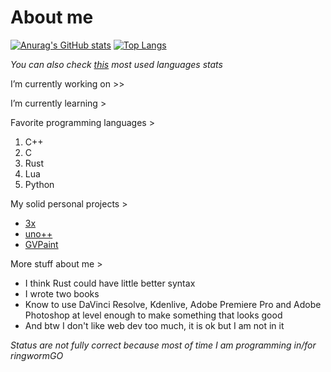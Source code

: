 # About me
[![Anurag's GitHub stats](https://github-readme-stats.vercel.app/api?username=Andrej123456789&theme=monokai)](https://github.com/anuraghazra/github-readme-stats)
[![Top Langs](https://github-readme-stats.vercel.app/api/top-langs/?username=Andrej123456789&theme=monokai&layout=compact)](https://github.com/anuraghazra/github-readme-stats)

*You can also check [this](http://ionicabizau.github.io/github-profile-languages/?user=Andrej123456789) most used languages stats*

I’m currently working on  >>

   
I’m currently learning >
            
Favorite programming languages >
   1. C++
   2. C
   3. Rust
   4. Lua
   5. Python
   
My solid personal projects >
- [3x](https://github.com/Andrej123456789/3x)
- [uno++](https://github.com/Andrej123456789/uno)
- [GVPaint](https://github.com/Andrej123456789/GVPaint)
   
More stuff about me > 
- I think Rust could have little better syntax
- I wrote two books
- Know to use DaVinci Resolve, Kdenlive, Adobe Premiere Pro and Adobe Photoshop at level enough to make something that looks good
- And btw I don't like web dev too much, it is ok but I am not in it

*Status are not fully correct because most of time I am programming in/for ringwormGO*
